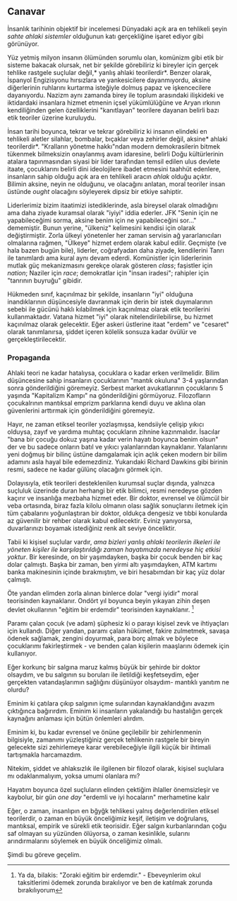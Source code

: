 ## Canavar

İnsanlık tarihinin objektif bir incelemesi Dünyadaki açık ara en tehlikeli şeyin *sahte ahlaki sistemler* olduğunun katı gerçekliğine işaret ediyor gibi görünüyor.

Yüz yetmiş milyon insanın ölümünden sorumlu olan, komünizm gibi etik bir sisteme bakacak olursak, net bir şekilde görebiliriz ki bireyler için gerçek tehlike rastgele suçlular değil,* yanlış ahlaki teorilerdir*. Benzer olarak, İspanyol Engizisyonu hırsızlara ve yankesicilere dayanmıyordu, aksine diğerlerinin ruhlarını kurtarma isteğiyle dolmuş papaz ve işkencecilere dayanıyordu. Nazizm aynı zamanda birey ile toplum arasındaki ilişkideki ve iktidardaki insanlara hizmet etmenin içsel yükümlülüğüne ve Aryan ırkının kendiliğinden gelen özelliklerini "kanıtlayan" teorilere dayanan belirli bazı etik teoriler üzerine kuruluydu.

İnsan tarihi boyunca, tekrar ve tekrar görebiliriz ki insanın elindeki en tehlikeli aletler silahlar, bombalar, bıçaklar veya zehirler değil, aksine* ahlaki teorilerdir*. "Kralların yönetme hakkı"ndan modern demokrasilerin bitmek tükenmek bilmeksizin onaylanmış avam idaresine, belirli Doğu kültürlerinin atalara tapınmasından siyasi bir lider tarafından temsil edilen ulus devlete itaate, çocuklarını belirli dini ideolojilere ibadet etmesini taahhüt edenlere, insanların sahip olduğu açık ara en tehlikeli aracın *ahlak* olduğu açıktır. Bilimin aksine, neyin ne olduğunu, ve olacağını anlatan, moral teoriler insan üstünde *ought* olacağını söyleyerek dipsiz bir etkiye sahiptir.

Liderlerimiz bizim itaatimizi istediklerinde, asla bireysel olarak olmadığını ama daha ziyade kuramsal olarak "iyiyi" iddia ederler. JFK "Senin için ne yapabileceğimi sorma, aksine benim için ne yapabileceğini sor..." dememiştir. Bunun yerine, "ülkeniz" kelimesini kendisi için olarak değiştirmiştir. Zorla ülkeyi yönetenler her zaman servisin ağ yararlanıcıları olmalarına rağmen, "Ülkeye" hizmet erdem olarak kabul edilir. Geçmişte (ve hala bazen bugün bile), liderler, coğrafyadan daha ziyade, kendilerini Tanrı ile tanımlardı ama kural aynı devam ederdi. Komünistler için liderlerinin mutlak güç mekanizmasını gerekçe olarak gösteren *class*; faşistler için *nation*; Naziler için *race*; demokratlar için "insan iradesi"; rahipler için "tanrının buyruğu" gibidir.

Hükmeden sınıf, kaçınılmaz bir şekilde, insanların "iyi" olduğuna inandıklarının düşüncesiyle davranmak için derin bir istek duymalarının sebebi ile gücünü haklı kılabilmek için kaçınılmaz olarak etik teorilerini kullanmaktadır. Vatana hizmet "iyi" olarak nitelendirilebilirse, bu hizmet kaçınılmaz olarak gelecektir. Eğer askeri üstlerine itaat "erdem" ve "cesaret" olarak tanımlanırsa, şiddet içeren kölelik sonsuza kadar övülür ve gerçekleştirilecektir.

### Propaganda

Ahlaki teori ne kadar hatalıysa, çocuklara o kadar erken verilmelidir. Bilim düşüncesine sahip insanların çocuklarının "mantık okuluna" 3-4 yaşlarından sonra gönderildiğini göremeyiz. Serbest market avukatlarının çocuklarını 5 yaşında "Kapitalizm Kampı" na gönderildiğini görmüyoruz. Filozofların çocukalrının mantıksal emprizm parklarına kendi duyu ve aklına olan güvenlerini arttırmak için gönderildiğini göremeyiz.

Hayır, ne zaman etiksel teoriler yozlaşmışsa, kendsiiyle çelişip yıkıcı olduysa, zayıf ve yardıma muhtaç çocukların zihnine kazınmalıdır. İsacılar "bana bir çocuğu dokuz yaşına kadar verin hayatı boyunca benim olsun" der ve bu sadece onların batıl ve yıkıcı yalanlarından kaynaklanır. Yalanlarını yeni doğmuş bir bilinç üstüne damgalamak için açlık çeken modern bir bilim adamını asla hayal bile edemezdiniz. Yukarıdaki Richard Dawkins gibi birinin resmi, sadece ne kadar gülünç olacağını görmek için.

Dolayısıyla, etik teorileri desteklenilen kurumsal suçlar dışında, yalnızca suçluluk üzerinde duran herhangi bir etik bilimci, resmi neredeyse gözden kaçırır ve insanlığa mezbaha hizmet eder. Bir doktor, evrensel ve ölümcül bir veba ortasında, biraz fazla kilolu olmanın olası sağlık sonuçlarını iletmek için tüm çabalarını yoğunlaştıran bir doktor, oldukça dengesiz ve tıbbi konularda az güvenilir bir rehber olarak kabul edilecektir. Eviniz yanıyorsa, duvarlarınızı boyamak istediğiniz renk alt seviye önceliktir.

Tabii ki kişisel suçlular vardır, *ama bizleri yanlış ahlaki teorilerin ilkeleri ile yöneten kişiler ile karşılaştırıldığı zaman hayatımızda neredeyse hiç etkisi yoktur*. Bir keresinde, on bir yaşımdayken, başka bir çocuk benden bir kaç dolar çalmıştı. Başka bir zaman, ben yirmi altı yaşımdayken, ATM kartımı banka makinesinin içinde bırakmıştım, ve biri hesabımdan bir kaç yüz dolar çalmıştı.

Öte yandan elimden zorla alınan binlerce dolar "vergi iyidir" moral teorisinden kaynaklanır. Ondört yıl boyunca beyin yıkayan zihin deşen devlet okullarının "eğitim bir erdemdir" teorisinden kaynaklanır. [^12]

Paramı çalan çocuk (ve adam) şüphesiz ki o parayı kişisel zevk ve ihtiyaçları için kullandı. Diğer yandan, paramı çalan hükümet, fakire zulmetmek, savaşa ödenek sağlamak, zengini doyurmak, para borç almak ve böylece çocuklarımı fakirleştirmek - ve benden çalan kişilerin maaşlarını ödemek için kullanıyor.

Eğer korkunç bir salgına maruz kalmış büyük bir şehirde bir doktor olsaydım, ve bu salgının su boruları ile iletildiği keşfetseydim, eğer gerçekten vatandaşlarımın sağlığını düşünüyor olsaydım- mantıklı yanıtım ne olurdu?

Eminim ki çatılara çıkıp salgının içme sularından kaynaklandığını avazım çıktığınca bağırırdım. Eminim ki insanların yakalandığı bu hastalığın gerçek kaynağını anlaması için bütün önlemleri alırdım.

Eminim ki, bu kadar evrensel ve önüne geçilebilir bir zehirlenmenin bilgisiyle, zamanımı yüzleştiğiniz gerçek tehlikenin rastgele bir bireyin gelecekte sizi zehirlemeye karar verebileceğiyle ilgili küçük bir ihtimali tartışmakla harcamazdım.

Nitekim, şiddet ve ahlaksızlık ile ilgilenen bir filozof olarak, kişisel suçlulara mı odaklanmalıyım, yoksa umumi olanlara mı?

Hayatım boyunca özel suçluların elinden çektiğim ihlaller önemsizleşir ve kaybolur, bir gün *one day* "erdemli ve iyi hocaların" merhametine kalır

Eğer, o zaman, insanlıpın en bğyğk tehlikesi yalnış değerlendirilen etiksel teorilerdir, o zaman en büyük önceliğimiz keşif, iletişim ve doğrulanış, mantıksal, empirik ve sürekli etik teorisidir. Eğer salgın kurbanlarından çoğu saf olmayan su yüzünden ölüyorsa, o zaman kesinlikle, sularını arındırmalarını söylemek en büyük önceliğimiz olmalı.

Şimdi bu göreve geçelim.

[^12]: Ya da, bilakis: "Zoraki eğitim bir erdemdir." - Ebeveynlerim okul taksitlerimi ödemek zorunda bırakılıyor ve ben de katılmak zorunda bırakılıyorum